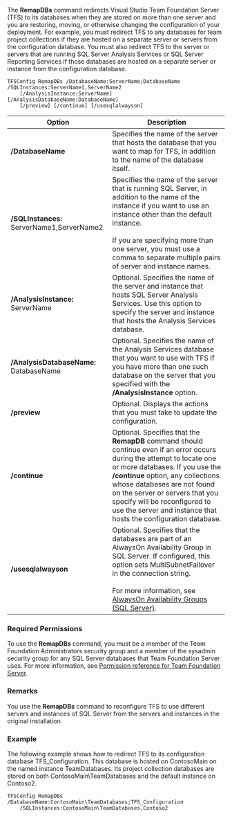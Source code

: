 The **RemapDBs** command redirects Visual Studio Team Foundation Server (TFS) to its databases
when they are stored on more than one server and you are restoring, moving, or otherwise changing the configuration of your deployment.
For example, you must redirect TFS to any databases for team project collections
if they are hosted on a separate server or servers from the configuration database.
You must also redirect TFS to the server or servers that are running SQL Server Analysis Services or SQL Server Reporting Services
if those databases are hosted on a separate server or instance from the configuration database.

	TFSConfig RemapDBs /DatabaseName:ServerName;DatabaseName /SQLInstances:ServerName1,ServerName2
		[/AnalysisInstance:ServerName] [/AnalysisDatabaseName:DatabaseName]
		[/preview] [/continue] [/usesqlalwayson]

<table>
	<thead>
		<tr>
			<th>Option</th>
			<th>Description</th>
		</tr>
	</thead>
	<tbody>
		<tr>
			<td><strong>/DatabaseName</strong></td>
			<td>Specifies the name of the server that hosts the database that you want to map for TFS, in addition to the name of the database itself.</td>
		</tr>
		<tr>
			<td><strong>/SQLInstances:</strong> ServerName1,ServerName2</td>
			<td>
				Specifies the name of the server that is running SQL Server,
				in addition to the name of the instance if you want to use an instance other than the default instance.<br/><br/>
				If you are specifying more than one server, you must use a comma to separate multiple pairs of server and instance names.
			</td>
		</tr>
		<tr>
			<td><strong>/AnalysisInstance:</strong> ServerName</td>
			<td>
				Optional. Specifies the name of the server and instance that hosts SQL Server Analysis Services.
				Use this option to specify the server and instance that hosts the Analysis Services database.
			</td>
		</tr>
		<tr>
			<td><strong>/AnalysisDatabaseName:</strong> DatabaseName</td>
			<td>
				Optional. Specifies the name of the Analysis Services database that you want to use
				with TFS if you have more than one such database on the server that you specified with the <strong>/AnalysisInstance</strong> option.
			</td>
		</tr>
		<tr>
			<td><strong>/preview</strong></td>
			<td>Optional. Displays the actions that you must take to update the configuration.</td>
		</tr>
		<tr>
			<td><strong>/continue</strong></td>
			<td>
				Optional. Specifies that the <strong>RemapDB</strong> command should continue even if an error occurs during the attempt to locate one or more databases.
				If you use the <strong>/continue</strong> option, any collections whose databases are not found on the server or servers that you specify
				will be reconfigured to use the server and instance that hosts the configuration database.
			</td>
		</tr>
		<tr>
			<td><strong>/usesqlalwayson</strong></td>
			<td>
				Optional. Specifies that the databases are part of an AlwaysOn Availability Group in SQL Server.
				If configured, this option sets MultiSubnetFailover in the connection string.<br/><br/>
				For more information, see <a href="http://msdn.microsoft.com/library/hh510230.aspx">AlwaysOn Availability Groups (SQL Server)</a>.
			</td>
		</tr>
	</tbody>
</table>

### Required Permissions

To use the **RemapDBs** command, you must be a member of the Team Foundation Administrators security group and a member of the sysadmin security group for any SQL Server databases that Team Foundation Server uses. For more information, see [Permission reference for Team Foundation Server](../../../security/permissions.md).

### Remarks

You use the **RemapDBs** command to reconfigure TFS to use different servers and instances of SQL Server from the servers and instances in the original installation.

### Example

The following example shows how to redirect TFS to its configuration database TFS\_Configuration.
This database is hosted on ContosoMain on the named instance TeamDatabases.
Its project collection databases are stored on both ContosoMain\\TeamDatabases and the default instance on Contoso2.

    TFSConfig RemapDBs /DatabaseName:ContosoMain\TeamDatabases;TFS_Configuration
		/SQLInstances:ContosoMain\TeamDatabases,Contoso2
